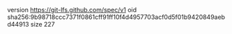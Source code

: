 version https://git-lfs.github.com/spec/v1
oid sha256:9b98718ccc7371f0861cff91ff10f4d4957703acf0d5f01b9420849aebd44913
size 227

